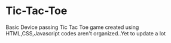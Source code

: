 # Tic-Tac-Toe
Basic Device passing Tic Tac Toe game created using HTML,CSS,Javascript
codes aren't organized..Yet to update a lot
